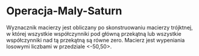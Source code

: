 # Operacja-Maly-Saturn
Wyznacznik macierzy jest obliczany po skonstruowaniu macierzy trójktnej, w której wszystkie współczynniki pod główną przekątną lub wszystkie współczynniki nad tą przekątną są równe zero. 
Macierz jest wypeniania losowymi liczbami w przedziale <-50,50>.
